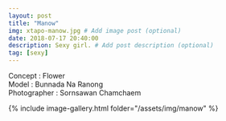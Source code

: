 ```yaml
---
layout: post
title: "Manow"
img: xtapo-manow.jpg # Add image post (optional)
date: 2018-07-17 20:40:00
description: Sexy girl. # Add post description (optional)
tag: [sexy]
---
```

Concept : Flower    
Model : Bunnada Na Ranong    
Photographer : Sornsawan Chamchaem    
 
{% include image-gallery.html folder="/assets/img/manow" %}
